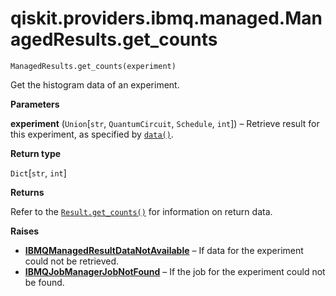 # qiskit.providers.ibmq.managed.ManagedResults.get\_counts

`ManagedResults.get_counts(experiment)`

Get the histogram data of an experiment.

**Parameters**

**experiment** (`Union`\[`str`, `QuantumCircuit`, `Schedule`, `int`]) – Retrieve result for this experiment, as specified by [`data()`](qiskit.providers.ibmq.managed.ManagedResults.data#qiskit.providers.ibmq.managed.ManagedResults.data "qiskit.providers.ibmq.managed.ManagedResults.data").

**Return type**

`Dict`\[`str`, `int`]

**Returns**

Refer to the [`Result.get_counts()`](qiskit.result.Result.get_counts#qiskit.result.Result.get_counts "qiskit.result.Result.get_counts") for information on return data.

**Raises**

*   [**IBMQManagedResultDataNotAvailable**](qiskit.providers.ibmq.managed.IBMQManagedResultDataNotAvailable#qiskit.providers.ibmq.managed.IBMQManagedResultDataNotAvailable "qiskit.providers.ibmq.managed.IBMQManagedResultDataNotAvailable") – If data for the experiment could not be retrieved.
*   [**IBMQJobManagerJobNotFound**](qiskit.providers.ibmq.managed.IBMQJobManagerJobNotFound#qiskit.providers.ibmq.managed.IBMQJobManagerJobNotFound "qiskit.providers.ibmq.managed.IBMQJobManagerJobNotFound") – If the job for the experiment could not be found.

